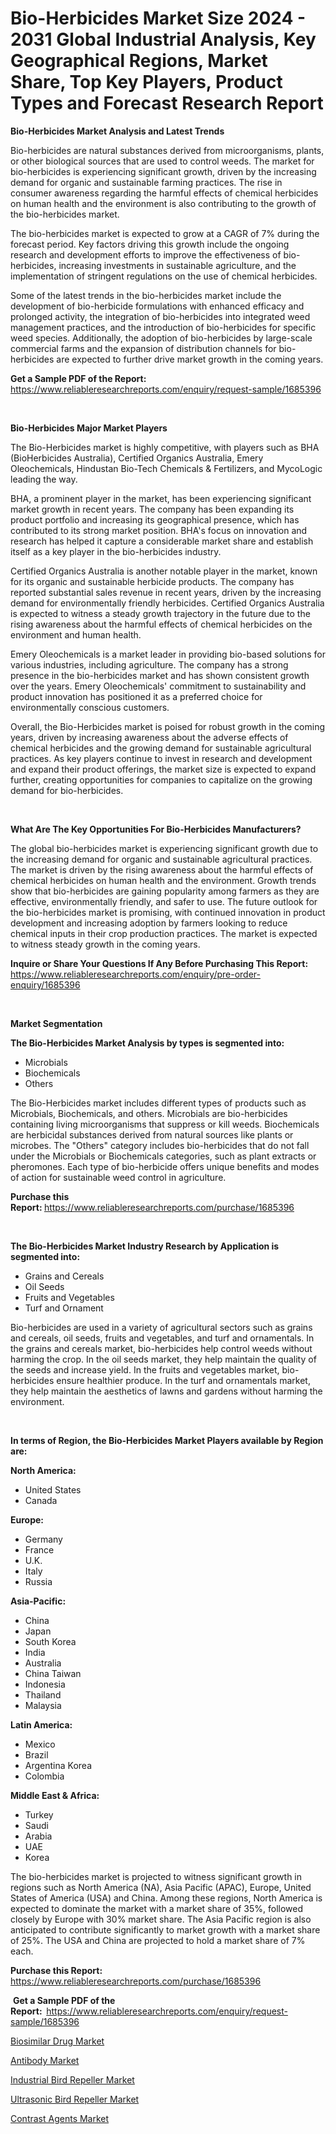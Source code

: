 <p><h1>Bio-Herbicides Market Size 2024 - 2031 Global Industrial Analysis, Key Geographical Regions, Market Share, Top Key Players, Product Types and Forecast Research Report</h1></p><p><strong>Bio-Herbicides Market Analysis and Latest Trends</strong></p>
<p><p>Bio-herbicides are natural substances derived from microorganisms, plants, or other biological sources that are used to control weeds. The market for bio-herbicides is experiencing significant growth, driven by the increasing demand for organic and sustainable farming practices. The rise in consumer awareness regarding the harmful effects of chemical herbicides on human health and the environment is also contributing to the growth of the bio-herbicides market.</p><p>The bio-herbicides market is expected to grow at a CAGR of 7% during the forecast period. Key factors driving this growth include the ongoing research and development efforts to improve the effectiveness of bio-herbicides, increasing investments in sustainable agriculture, and the implementation of stringent regulations on the use of chemical herbicides.</p><p>Some of the latest trends in the bio-herbicides market include the development of bio-herbicide formulations with enhanced efficacy and prolonged activity, the integration of bio-herbicides into integrated weed management practices, and the introduction of bio-herbicides for specific weed species. Additionally, the adoption of bio-herbicides by large-scale commercial farms and the expansion of distribution channels for bio-herbicides are expected to further drive market growth in the coming years.</p></p>
<p><strong>Get a Sample PDF of the Report:&nbsp;</strong> <a href="https://www.reliableresearchreports.com/enquiry/request-sample/1685396">https://www.reliableresearchreports.com/enquiry/request-sample/1685396</a></p>
<p>&nbsp;</p>
<p><strong>Bio-Herbicides Major Market Players</strong></p>
<p><p>The Bio-Herbicides market is highly competitive, with players such as BHA (BioHerbicides Australia), Certified Organics Australia, Emery Oleochemicals, Hindustan Bio-Tech Chemicals & Fertilizers, and MycoLogic leading the way. </p><p>BHA, a prominent player in the market, has been experiencing significant market growth in recent years. The company has been expanding its product portfolio and increasing its geographical presence, which has contributed to its strong market position. BHA's focus on innovation and research has helped it capture a considerable market share and establish itself as a key player in the bio-herbicides industry.</p><p>Certified Organics Australia is another notable player in the market, known for its organic and sustainable herbicide products. The company has reported substantial sales revenue in recent years, driven by the increasing demand for environmentally friendly herbicides. Certified Organics Australia is expected to witness a steady growth trajectory in the future due to the rising awareness about the harmful effects of chemical herbicides on the environment and human health.</p><p>Emery Oleochemicals is a market leader in providing bio-based solutions for various industries, including agriculture. The company has a strong presence in the bio-herbicides market and has shown consistent growth over the years. Emery Oleochemicals' commitment to sustainability and product innovation has positioned it as a preferred choice for environmentally conscious customers.</p><p>Overall, the Bio-Herbicides market is poised for robust growth in the coming years, driven by increasing awareness about the adverse effects of chemical herbicides and the growing demand for sustainable agricultural practices. As key players continue to invest in research and development and expand their product offerings, the market size is expected to expand further, creating opportunities for companies to capitalize on the growing demand for bio-herbicides.</p></p>
<p>&nbsp;</p>
<p><strong>What Are The Key Opportunities For Bio-Herbicides Manufacturers?</strong></p>
<p><p>The global bio-herbicides market is experiencing significant growth due to the increasing demand for organic and sustainable agricultural practices. The market is driven by the rising awareness about the harmful effects of chemical herbicides on human health and the environment. Growth trends show that bio-herbicides are gaining popularity among farmers as they are effective, environmentally friendly, and safer to use. The future outlook for the bio-herbicides market is promising, with continued innovation in product development and increasing adoption by farmers looking to reduce chemical inputs in their crop production practices. The market is expected to witness steady growth in the coming years.</p></p>
<p><strong>Inquire or Share Your Questions If Any Before Purchasing This Report:</strong> <a href="https://www.reliableresearchreports.com/enquiry/pre-order-enquiry/1685396">https://www.reliableresearchreports.com/enquiry/pre-order-enquiry/1685396</a></p>
<p>&nbsp;</p>
<p><strong>Market Segmentation</strong></p>
<p><strong>The Bio-Herbicides Market Analysis by types is segmented into:</strong></p>
<p><ul><li>Microbials</li><li>Biochemicals</li><li>Others</li></ul></p>
<p><p>The Bio-Herbicides market includes different types of products such as Microbials, Biochemicals, and others. Microbials are bio-herbicides containing living microorganisms that suppress or kill weeds. Biochemicals are herbicidal substances derived from natural sources like plants or microbes. The "Others" category includes bio-herbicides that do not fall under the Microbials or Biochemicals categories, such as plant extracts or pheromones. Each type of bio-herbicide offers unique benefits and modes of action for sustainable weed control in agriculture.</p></p>
<p><strong>Purchase this Report:&nbsp;</strong><a href="https://www.reliableresearchreports.com/purchase/1685396">https://www.reliableresearchreports.com/purchase/1685396</a></p>
<p>&nbsp;</p>
<p><strong>The Bio-Herbicides Market Industry Research by Application is segmented into:</strong></p>
<p><ul><li>Grains and Cereals</li><li>Oil Seeds</li><li>Fruits and Vegetables</li><li>Turf and Ornament</li></ul></p>
<p><p>Bio-herbicides are used in a variety of agricultural sectors such as grains and cereals, oil seeds, fruits and vegetables, and turf and ornamentals. In the grains and cereals market, bio-herbicides help control weeds without harming the crop. In the oil seeds market, they help maintain the quality of the seeds and increase yield. In the fruits and vegetables market, bio-herbicides ensure healthier produce. In the turf and ornamentals market, they help maintain the aesthetics of lawns and gardens without harming the environment.</p></p>
<p>&nbsp;</p>
<p><strong>In terms of Region, the Bio-Herbicides Market Players available by Region are:</strong></p>
<p>
    <p> <strong> North America: </strong>
        <ul>
            <li>United States</li>
            <li>Canada</li>
        </ul>
        </p> 
    <p> <strong> Europe: </strong>
        <ul>
            <li>Germany</li>
            <li>France</li>
            <li>U.K.</li>
            <li>Italy</li>
            <li>Russia</li>
        </ul>
        </p> 
    <p> <strong> Asia-Pacific: </strong>
        <ul>
            <li>China</li>
            <li>Japan</li>
            <li>South Korea</li>
            <li>India</li>
            <li>Australia</li>
            <li>China Taiwan</li>
            <li>Indonesia</li>
            <li>Thailand</li>
            <li>Malaysia</li>
        </ul>
        </p> 
    <p> <strong> Latin America: </strong>
        <ul>
            <li>Mexico</li>
            <li>Brazil</li>
            <li>Argentina Korea</li>
            <li>Colombia</li>
        </ul>
        </p> 
    <p> <strong> Middle East & Africa: </strong>
        <ul>
            <li>Turkey</li>
            <li>Saudi</li>
            <li>Arabia</li>
            <li>UAE</li>
            <li>Korea</li>
        </ul>
    </p>
    </p>
<p><p>The bio-herbicides market is projected to witness significant growth in regions such as North America (NA), Asia Pacific (APAC), Europe, United States of America (USA) and China. Among these regions, North America is expected to dominate the market with a market share of 35%, followed closely by Europe with 30% market share. The Asia Pacific region is also anticipated to contribute significantly to market growth with a market share of 25%. The USA and China are projected to hold a market share of 7% each.</p></p>
<p><strong>Purchase this Report: </strong><a href="https://www.reliableresearchreports.com/purchase/1685396">https://www.reliableresearchreports.com/purchase/1685396</a></p>
<p>&nbsp;<strong>Get a Sample PDF of the Report:&nbsp;&nbsp;</strong><a href="https://www.reliableresearchreports.com/enquiry/request-sample/1685396">https://www.reliableresearchreports.com/enquiry/request-sample/1685396</a></p>
<p><strong></strong></p>
<p><p><a href="https://medium.com/@damorgan64868/biosimilar-drug-market-size-reveals-the-best-marketing-channels-in-global-industry-dcac237dc858">Biosimilar Drug Market</a></p><p><a href="https://medium.com/@peterm12562/antibody-market-outlook-industry-overview-and-forecast-2024-to-2031-30782e92b7d1">Antibody Market</a></p><p><a href="https://github.com/bobicer/Market-Research-Report-List-2/blob/main/industrial-bird-repeller-market.md">Industrial Bird Repeller Market</a></p><p><a href="https://github.com/globismark/Market-Research-Report-List-2/blob/main/ultrasonic-bird-repeller-market.md">Ultrasonic Bird Repeller Market</a></p><p><a href="https://medium.com/@damorgan64868/contrast-agents-nbsp-market-focuses-on-market-share-size-and-projected-forecast-till-2031-8446d439cddc">Contrast Agents Market</a></p></p>